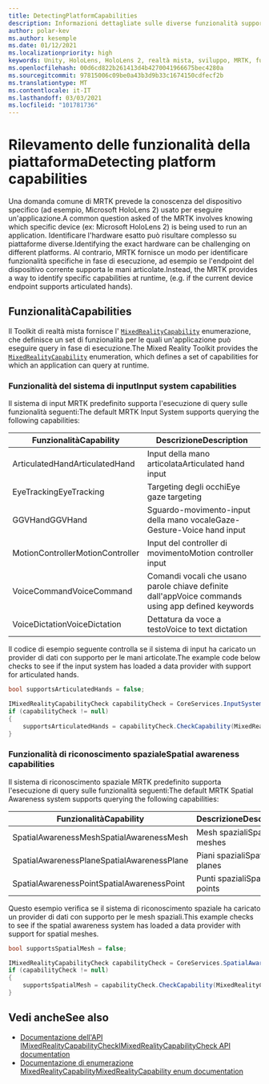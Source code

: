 ```yaml
---
title: DetectingPlatformCapabilities
description: Informazioni dettagliate sulle diverse funzionalità supportate da MRTK
author: polar-kev
ms.author: kesemple
ms.date: 01/12/2021
ms.localizationpriority: high
keywords: Unity, HoloLens, HoloLens 2, realtà mista, sviluppo, MRTK, funzionalità,
ms.openlocfilehash: 00d6cd822b261413d4b4270041966675bec4280a
ms.sourcegitcommit: 97815006c09be0a43b3d9b33c1674150cdfecf2b
ms.translationtype: MT
ms.contentlocale: it-IT
ms.lasthandoff: 03/03/2021
ms.locfileid: "101781736"
---
```

# <a name="detecting-platform-capabilities"></a><span data-ttu-id="7a4dd-104">Rilevamento delle funzionalità della piattaforma</span><span class="sxs-lookup"><span data-stu-id="7a4dd-104">Detecting platform capabilities</span></span>

<span data-ttu-id="7a4dd-105">Una domanda comune di MRTK prevede la conoscenza del dispositivo specifico (ad esempio, Microsoft HoloLens 2) usato per eseguire un'applicazione.</span><span class="sxs-lookup"><span data-stu-id="7a4dd-105">A common question asked of the MRTK involves knowing which specific device (ex: Microsoft HoloLens 2) is being used to run an application.</span></span> <span data-ttu-id="7a4dd-106">Identificare l'hardware esatto può risultare complesso su piattaforme diverse.</span><span class="sxs-lookup"><span data-stu-id="7a4dd-106">Identifying the exact hardware can be challenging on different platforms.</span></span> <span data-ttu-id="7a4dd-107">Al contrario, MRTK fornisce un modo per identificare funzionalità specifiche in fase di esecuzione, ad esempio se l'endpoint del dispositivo corrente supporta le mani articolate.</span><span class="sxs-lookup"><span data-stu-id="7a4dd-107">Instead, the MRTK provides a way to identify specific capabilities at runtime, (e.g. if the current device endpoint supports articulated hands).</span></span>

## <a name="capabilities"></a><span data-ttu-id="7a4dd-108">Funzionalità</span><span class="sxs-lookup"><span data-stu-id="7a4dd-108">Capabilities</span></span>

<span data-ttu-id="7a4dd-109">Il Toolkit di realtà mista fornisce l' [`MixedRealityCapability`](xref:Microsoft.MixedReality.Toolkit.MixedRealityCapability) enumerazione, che definisce un set di funzionalità per le quali un'applicazione può eseguire query in fase di esecuzione.</span><span class="sxs-lookup"><span data-stu-id="7a4dd-109">The Mixed Reality Toolkit provides the [`MixedRealityCapability`](xref:Microsoft.MixedReality.Toolkit.MixedRealityCapability) enumeration, which defines a set of capabilities for which an application can query at runtime.</span></span>

### <a name="input-system-capabilities"></a><span data-ttu-id="7a4dd-110">Funzionalità del sistema di input</span><span class="sxs-lookup"><span data-stu-id="7a4dd-110">Input system capabilities</span></span>

<span data-ttu-id="7a4dd-111">Il sistema di input MRTK predefinito supporta l'esecuzione di query sulle funzionalità seguenti:</span><span class="sxs-lookup"><span data-stu-id="7a4dd-111">The default MRTK Input System supports querying the following capabilities:</span></span>

| <span data-ttu-id="7a4dd-112">Funzionalità</span><span class="sxs-lookup"><span data-stu-id="7a4dd-112">Capability</span></span> | <span data-ttu-id="7a4dd-113">Descrizione</span><span class="sxs-lookup"><span data-stu-id="7a4dd-113">Description</span></span> |
|---|---|
| <span data-ttu-id="7a4dd-114">ArticulatedHand</span><span class="sxs-lookup"><span data-stu-id="7a4dd-114">ArticulatedHand</span></span> | <span data-ttu-id="7a4dd-115">Input della mano articolata</span><span class="sxs-lookup"><span data-stu-id="7a4dd-115">Articulated hand input</span></span> |
| <span data-ttu-id="7a4dd-116">EyeTracking</span><span class="sxs-lookup"><span data-stu-id="7a4dd-116">EyeTracking</span></span> | <span data-ttu-id="7a4dd-117">Targeting degli occhi</span><span class="sxs-lookup"><span data-stu-id="7a4dd-117">Eye gaze targeting</span></span> |
| <span data-ttu-id="7a4dd-118">GGVHand</span><span class="sxs-lookup"><span data-stu-id="7a4dd-118">GGVHand</span></span> | <span data-ttu-id="7a4dd-119">Sguardo-movimento-input della mano vocale</span><span class="sxs-lookup"><span data-stu-id="7a4dd-119">Gaze-Gesture-Voice hand input</span></span> |
| <span data-ttu-id="7a4dd-120">MotionController</span><span class="sxs-lookup"><span data-stu-id="7a4dd-120">MotionController</span></span> | <span data-ttu-id="7a4dd-121">Input del controller di movimento</span><span class="sxs-lookup"><span data-stu-id="7a4dd-121">Motion controller input</span></span> |
| <span data-ttu-id="7a4dd-122">VoiceCommand</span><span class="sxs-lookup"><span data-stu-id="7a4dd-122">VoiceCommand</span></span> | <span data-ttu-id="7a4dd-123">Comandi vocali che usano parole chiave definite dall'app</span><span class="sxs-lookup"><span data-stu-id="7a4dd-123">Voice commands using app defined keywords</span></span> |
| <span data-ttu-id="7a4dd-124">VoiceDictation</span><span class="sxs-lookup"><span data-stu-id="7a4dd-124">VoiceDictation</span></span> | <span data-ttu-id="7a4dd-125">Dettatura da voce a testo</span><span class="sxs-lookup"><span data-stu-id="7a4dd-125">Voice to text dictation</span></span> |

<span data-ttu-id="7a4dd-126">Il codice di esempio seguente controlla se il sistema di input ha caricato un provider di dati con supporto per le mani articolate.</span><span class="sxs-lookup"><span data-stu-id="7a4dd-126">The example code below checks to see if the input system has loaded a data provider with support for articulated hands.</span></span>

```c#
bool supportsArticulatedHands = false;

IMixedRealityCapabilityCheck capabilityCheck = CoreServices.InputSystem as IMixedRealityCapabilityCheck;
if (capabilityCheck != null)
{
    supportsArticulatedHands = capabilityCheck.CheckCapability(MixedRealityCapability.ArticulatedHand);
}
```

### <a name="spatial-awareness-capabilities"></a><span data-ttu-id="7a4dd-127">Funzionalità di riconoscimento spaziale</span><span class="sxs-lookup"><span data-stu-id="7a4dd-127">Spatial awareness capabilities</span></span>

<span data-ttu-id="7a4dd-128">Il sistema di riconoscimento spaziale MRTK predefinito supporta l'esecuzione di query sulle funzionalità seguenti:</span><span class="sxs-lookup"><span data-stu-id="7a4dd-128">The default MRTK Spatial Awareness system supports querying the following capabilities:</span></span>

| <span data-ttu-id="7a4dd-129">Funzionalità</span><span class="sxs-lookup"><span data-stu-id="7a4dd-129">Capability</span></span> | <span data-ttu-id="7a4dd-130">Descrizione</span><span class="sxs-lookup"><span data-stu-id="7a4dd-130">Description</span></span> |
|---|---|
| <span data-ttu-id="7a4dd-131">SpatialAwarenessMesh</span><span class="sxs-lookup"><span data-stu-id="7a4dd-131">SpatialAwarenessMesh</span></span> | <span data-ttu-id="7a4dd-132">Mesh spaziali</span><span class="sxs-lookup"><span data-stu-id="7a4dd-132">Spatial meshes</span></span> |
| <span data-ttu-id="7a4dd-133">SpatialAwarenessPlane</span><span class="sxs-lookup"><span data-stu-id="7a4dd-133">SpatialAwarenessPlane</span></span> | <span data-ttu-id="7a4dd-134">Piani spaziali</span><span class="sxs-lookup"><span data-stu-id="7a4dd-134">Spatial planes</span></span> |
| <span data-ttu-id="7a4dd-135">SpatialAwarenessPoint</span><span class="sxs-lookup"><span data-stu-id="7a4dd-135">SpatialAwarenessPoint</span></span> | <span data-ttu-id="7a4dd-136">Punti spaziali</span><span class="sxs-lookup"><span data-stu-id="7a4dd-136">Spatial points</span></span> |

<span data-ttu-id="7a4dd-137">Questo esempio verifica se il sistema di riconoscimento spaziale ha caricato un provider di dati con supporto per le mesh spaziali.</span><span class="sxs-lookup"><span data-stu-id="7a4dd-137">This example checks to see if the spatial awareness system has loaded a data provider with support for spatial meshes.</span></span>

```c#
bool supportsSpatialMesh = false;

IMixedRealityCapabilityCheck capabilityCheck = CoreServices.SpatialAwarenessSystem as IMixedRealityCapabilityCheck;
if (capabilityCheck != null)
{
    supportsSpatialMesh = capabilityCheck.CheckCapability(MixedRealityCapability.SpatialAwarenessMesh);
}
```

## <a name="see-also"></a><span data-ttu-id="7a4dd-138">Vedi anche</span><span class="sxs-lookup"><span data-stu-id="7a4dd-138">See also</span></span>

- [<span data-ttu-id="7a4dd-139">Documentazione dell'API IMixedRealityCapabilityCheck</span><span class="sxs-lookup"><span data-stu-id="7a4dd-139">IMixedRealityCapabilityCheck API documentation</span></span>](xref:Microsoft.MixedReality.Toolkit.IMixedRealityCapabilityCheck)
- [<span data-ttu-id="7a4dd-140">Documentazione di enumerazione MixedRealityCapability</span><span class="sxs-lookup"><span data-stu-id="7a4dd-140">MixedRealityCapability enum documentation</span></span>](xref:Microsoft.MixedReality.Toolkit.MixedRealityCapability)
